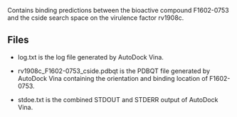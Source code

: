 Contains binding predictions between the bioactive compound F1602-0753 and the cside search space on the virulence factor rv1908c.

## Files

- log.txt is the log file generated by AutoDock Vina.

- rv1908c_F1602-0753_cside.pdbqt is the PDBQT file generated by AutoDock Vina containing the orientation and binding location of F1602-0753.

- stdoe.txt is the combined STDOUT and STDERR output of AutoDock Vina.

